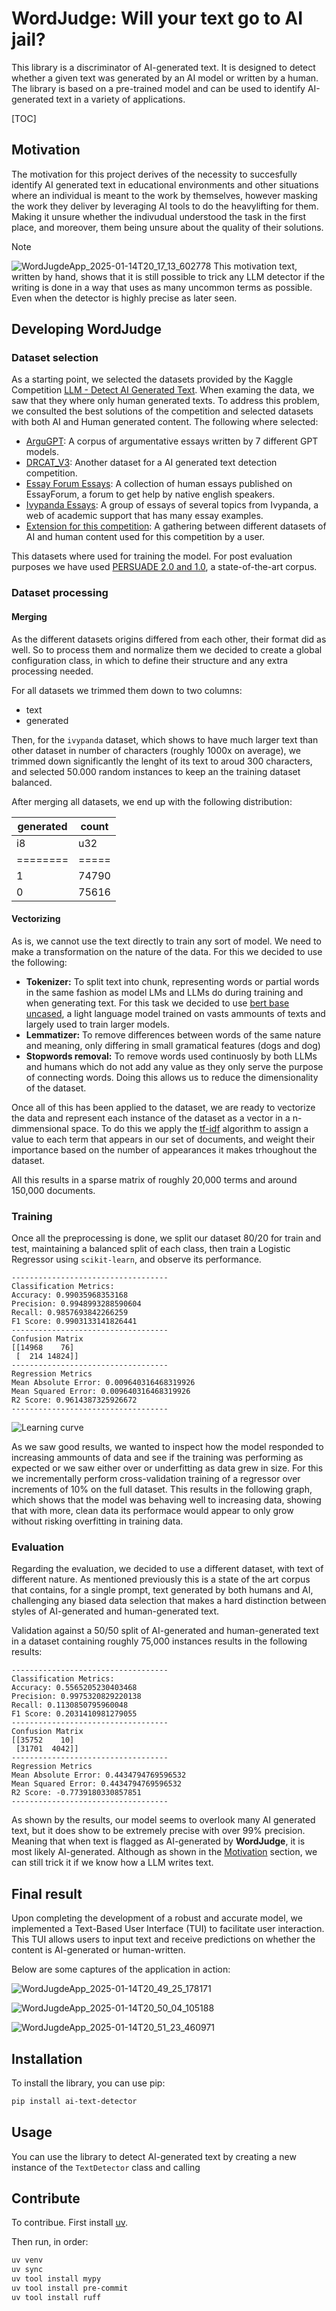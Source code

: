 # WordJudge: Will your text go to AI jail?

This library is a discriminator of AI-generated text. It is designed to detect whether a given text was generated by an AI model or written by a human. The library is based on a pre-trained model and can be used to identify AI-generated text in a variety of applications.

[TOC]

## Motivation

The motivation for this project derives of the necessity to succesfully
identify AI generated text in educational environments and other situations
where an individual is meant to the work by themselves, however masking the
work they deliver by leveraging AI tools to do the heavylifting for them.
Making it unsure whether the indivudual understood the task in the first
place, and moreover, them being unsure about the quality of their
solutions.

> [!Note]
> ![WordJugdeApp_2025-01-14T20_17_13_602778](https://hackmd.io/_uploads/rymUdE4DJe.svg)
> This motivation text, written by hand, shows that it is still possible to
> trick any LLM detector if the writing is done in a way that uses as many
> uncommon terms as possible. Even when the detector is highly precise as
> later seen.

## Developing WordJudge

### Dataset selection

As a starting point, we selected the datasets provided by the Kaggle Competition [LLM - Detect AI Generated Text](https://www.kaggle.com/competitions/llm-detect-ai-generated-text). When examing the data, we saw that they where only human generated texts. To address this problem, we consulted the best solutions of the competition and selected datasets with both AI and Human generated content. The following where selected:

- [ArguGPT](https://www.kaggle.com/datasets/alejopaullier/argugpt): A corpus of argumentative essays written by 7 different GPT models.
- [DRCAT_V3](https://www.kaggle.com/datasets/thedrcat/daigt-v3-train-dataset/data): Another dataset for a AI generated text detection competition.
- [Essay Forum Essays](https://huggingface.co/datasets/dim/essayforum_raw_writing_10k): A collection of human essays published on EssayForum, a forum to get help by native english speakers.
- [Ivypanda Essays](https://huggingface.co/datasets/qwedsacf/ivypanda-essays): A group of essays of several topics from Ivypanda, a web of academic support that has many essay examples.
- [Extension for this competition](https://www.kaggle.com/datasets/thedrcat/daigt-proper-train-dataset): A gathering between different datasets of AI and human content used for this competition by a user.

This datasets where used for training the model. For post evaluation purposes we have used [PERSUADE 2.0 and 1.0](https://www.sciencedirect.com/science/article/pii/S1075293524000588?dgcid=SSRN_redirect_SD&ssrnid=4795747), a state-of-the-art corpus.

### Dataset processing

#### Merging

As the different datasets origins differed from each other, their format did as well. So to process them and normalize them we decided to create a global configuration class, in which to define their structure and any extra processing needed.

For all datasets we trimmed them down to two columns:
- text
- generated

Then, for the `ivypanda` dataset, which shows to have much larger text than other dataset in number of characters (roughly 1000x on average), we trimmed down significantly the lenght of its text to aroud 300 characters, and selected 50.000 random instances to keep an the training dataset balanced.

After merging all datasets, we end up with the following distribution:

| generated | count |
| - | - |
| i8 | u32 |
| ======== | ===== |
| 1 | 74790 |
| 0 | 75616 |

#### Vectorizing

As is, we cannot use the text directly to train any sort of model. We need to make a transformation on the nature of the data. For this we decided to use the following:
- **Tokenizer:** To split text into chunk, representing words or partial words in the same fashion as model LMs and LLMs do during training and when generating text. For this task we decided to use [bert base uncased](https://huggingface.co/google-bert/bert-base-uncased), a light language model trained on vasts ammounts of texts and largely used to train larger models.
- **Lemmatizer:** To remove differences between words of the same nature and meaning, only differing in small gramatical features (dogs and dog)
- **Stopwords removal:** To remove words used continuosly by both LLMs and humans which do not add any value as they only serve the purpose of connecting words. Doing this allows us to reduce the dimensionality of the dataset.

Once all of this has been applied to the dataset, we are ready to vectorize the data and represent each instance of the dataset as a vector in a n-dimmensional space. To do this we apply the [tf-idf]() algorithm to assign a value to each term that appears in our set of documents, and weight their importance based on the number of appearances it makes trhoughout the dataset.

All this results in a sparse matrix of roughly 20,000 terms and around 150,000 documents.

### Training

Once all the preprocessing is done, we split our dataset 80/20 for train and test, maintaining a balanced split of each class, then train a Logistic Regressor using `scikit-learn`, and observe its performance.

```
-----------------------------------
Classification Metrics:
Accuracy: 0.99035968353168
Precision: 0.9948993288590604
Recall: 0.9857693842266259
F1 Score: 0.9903133141826441
-----------------------------------
Confusion Matrix
[[14968    76]
 [  214 14824]]
-----------------------------------
Regression Metrics
Mean Absolute Error: 0.009640316468319926
Mean Squared Error: 0.009640316468319926
R2 Score: 0.9614387325926672
-----------------------------------
```

![Learning curve](https://hackmd.io/_uploads/HyI3CVVDkg.png)


As we saw good results, we wanted to inspect how the model responded to increasing ammounts of data and see if the training was performing as expected or we saw either over or underfitting as data grew in size. For this we incrementally perform cross-validation training of a regressor over increments of 10% on the full dataset. This results in the following graph, which shows that the model was behaving well to increasing data, showing that with more, clean data its performace would appear to only grow without risking overfitting in training data.

### Evaluation

Regarding the evaluation, we decided to use a different dataset, with text of different nature. As mentioned previously this is a state of the art corpus that contains, for a single prompt, text generated by both humans and AI, challenging any biased data selection that makes a hard distinction between styles of AI-generated and human-generated text.

Validation against a 50/50 split of AI-generated and human-generated text in a dataset containing roughly 75,000 instances results in the following results:

```
-----------------------------------
Classification Metrics:
Accuracy: 0.5565205230403468
Precision: 0.9975320829220138
Recall: 0.1130850795960048
F1 Score: 0.2031410981279055
-----------------------------------
Confusion Matrix
[[35752    10]
 [31701  4042]]
-----------------------------------
Regression Metrics
Mean Absolute Error: 0.4434794769596532
Mean Squared Error: 0.4434794769596532
R2 Score: -0.7739180330857851
-----------------------------------
```

As shown by the results, our model seems to overlook many AI generated text, but it does show to be extremely precise with over 99% precision. Meaning that when text is flagged as AI-generated by **WordJudge**, it is most likely AI-generated. Although as shown in the [Motivation](#Motivation) section, we can still trick it if we know how a LLM writes text.

## Final result

Upon completing the development of a robust and accurate model, we implemented a Text-Based User Interface (TUI) to facilitate user interaction. This TUI allows users to input text and receive predictions on whether the content is AI-generated or human-written.

Below are some captures of the application in action:

![WordJugdeApp_2025-01-14T20_49_25_178171](https://hackmd.io/_uploads/S1DPxH4wJx.svg)

![WordJugdeApp_2025-01-14T20_50_04_105188](https://hackmd.io/_uploads/BJ7YeSVDkl.svg)

![WordJugdeApp_2025-01-14T20_51_23_460971](https://hackmd.io/_uploads/rJdteSEvkg.svg)

## Installation

To install the library, you can use pip:

```bash
pip install ai-text-detector
```

## Usage

You can use the library to detect AI-generated text by creating a new instance of the `TextDetector` class and calling

## Contribute

To contribue. First install [uv](https://docs.astral.sh/uv).

Then run, in order:

```bash
uv venv
uv sync
uv tool install mypy
uv tool install pre-commit
uv tool install ruff
```
